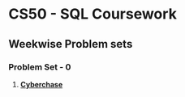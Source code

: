 # CS50 - SQL Coursework

## Weekwise Problem sets

### Problem Set - 0

1. [**Cyberchase**](../Week-0/1-cyberchase/")
